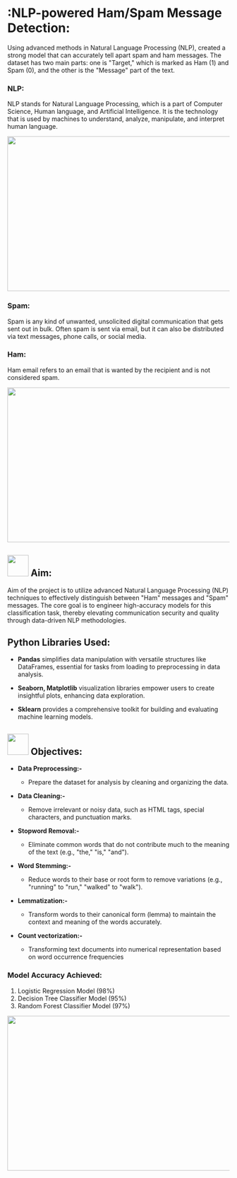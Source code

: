 # **:NLP-powered Ham/Spam Message Detection:**
Using advanced methods in Natural Language Processing (NLP), created a strong model that can accurately tell apart spam and ham messages. The dataset has two main parts: one is "Target," which is marked as Ham (1) and Spam (0), and the other is the "Message" part of the text.

### NLP:
NLP stands for Natural Language Processing, which is a part of Computer Science, Human language, and Artificial Intelligence. It is the technology that is used by machines to understand, analyze, manipulate, and interpret human language.

<div id="header" align="center">
    <img src="https://github.com/yasmeenustad/NLP-Project/assets/112754746/86798e87-6af9-4786-ada7-7c0df1ab59a9"  height="350" width="800"/>
</div>

### Spam:
Spam is any kind of unwanted, unsolicited digital communication that gets sent out in bulk. Often spam is sent via email, but it can also be distributed via text messages, phone calls, or social media.

### Ham:
Ham email refers to an email that is wanted by the recipient and is not considered spam.

<div id="header" align="center">
    <img src="https://github.com/yasmeenustad/NLP-Project/assets/112754746/97add112-77fb-427c-b420-fa80ea8468f5"  height="350" width="800"/>
</div>

##  <img src="https://github.com/yasmeenustad/Placements-Data-Analysis-Excel-Project/assets/112754746/030e1f21-e04f-4cbd-b301-3576c8c1acc3"  width="48" height="48"> Aim:
Aim of the project is to utilize advanced Natural Language Processing (NLP) techniques to effectively distinguish between "Ham" messages and "Spam" messages. The core goal is to engineer high-accuracy models for this classification task, thereby elevating communication security and quality through data-driven NLP methodologies.

## Python Libraries Used:
- **Pandas** simplifies data manipulation with versatile structures like DataFrames, essential for tasks from loading to preprocessing in data analysis.

- **Seaborn, Matplotlib** visualization libraries empower users to create insightful plots, enhancing data exploration.

- **Sklearn** provides a comprehensive toolkit for building and evaluating machine learning models.

##  <img src="https://github.com/yasmeenustad/Placements-Data-Analysis-Excel-Project/assets/112754746/057551de-877a-4a41-916c-d47e81053404"  width="48" height="48"> Objectives:

- **Data Preprocessing:-**
    - Prepare the dataset for analysis by cleaning and organizing the data.
      
- **Data Cleaning:-**
    - Remove irrelevant or noisy data, such as HTML tags, special characters, and punctuation marks.
      
- **Stopword Removal:-**
    - Eliminate common words that do not contribute much to the meaning of the text (e.g., "the," "is," "and").
      
- **Word Stemming:-**
    - Reduce words to their base or root form to remove variations (e.g., "running" to "run," "walked" to "walk").
      
- **Lemmatization:-**
    - Transform words to their canonical form (lemma) to maintain the context and meaning of the words accurately.
      
- **Count vectorization:-**
    - Transforming text documents into numerical representation based on word occurrence frequencies

### Model Accuracy Achieved:
1. Logistic Regression Model (98%)
2. Decision Tree Classifier Model (95%)
3. Random Forest Classifier Model (97%)

<div id="header" align="center">
    <img src="https://github.com/yasmeenustad/NLP-Project/assets/112754746/4f91ca9d-040b-422a-ad49-9d1c843836dc"  height="350" width="800"/>
</div>
